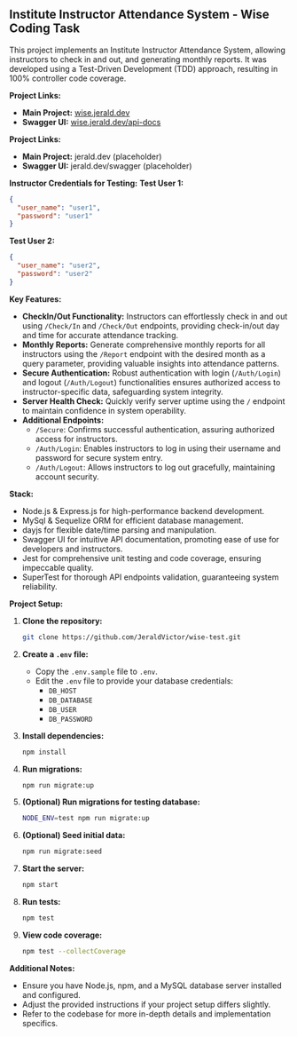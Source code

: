 ## Institute Instructor Attendance System - Wise Coding Task

This project implements an Institute Instructor Attendance System, allowing instructors to check in and out, and generating monthly reports. It was developed using a Test-Driven Development (TDD) approach, resulting in 100% controller code coverage.

**Project Links:**

- **Main Project:** [wise.jerald.dev](https://wise.jerald.dev/)
- **Swagger UI:** [wise.jerald.dev/api-docs](https://wise.jerald.dev/api-docs)

**Project Links:**

- **Main Project:** jerald.dev (placeholder)
- **Swagger UI:** jerald.dev/swagger (placeholder)

**Instructor Credentials for Testing:**
**Test User 1:**

```json
{
  "user_name": "user1",
  "password": "user1"
}
```

**Test User 2:**

```json
{
  "user_name": "user2",
  "password": "user2"
}
```

**Key Features:**

- **CheckIn/Out Functionality:** Instructors can effortlessly check in and out using `/Check/In` and `/Check/Out` endpoints, providing check-in/out day and time for accurate attendance tracking.
- **Monthly Reports:** Generate comprehensive monthly reports for all instructors using the `/Report` endpoint with the desired month as a query parameter, providing valuable insights into attendance patterns.
- **Secure Authentication:** Robust authentication with login (`/Auth/Login`) and logout (`/Auth/Logout`) functionalities ensures authorized access to instructor-specific data, safeguarding system integrity.
- **Server Health Check:** Quickly verify server uptime using the `/` endpoint to maintain confidence in system operability.
- **Additional Endpoints:**
  - `/Secure`: Confirms successful authentication, assuring authorized access for instructors.
  - `/Auth/Login`: Enables instructors to log in using their username and password for secure system entry.
  - `/Auth/Logout`: Allows instructors to log out gracefully, maintaining account security.

**Stack:**

- Node.js & Express.js for high-performance backend development.
- MySql & Sequelize ORM for efficient database management.
- dayjs for flexible date/time parsing and manipulation.
- Swagger UI for intuitive API documentation, promoting ease of use for developers and instructors.
- Jest for comprehensive unit testing and code coverage, ensuring impeccable quality.
- SuperTest for thorough API endpoints validation, guaranteeing system reliability.

**Project Setup:**

1. **Clone the repository:**

   ```bash
   git clone https://github.com/JeraldVictor/wise-test.git
   ```

2. **Create a `.env` file:**

   - Copy the `.env.sample` file to `.env`.
   - Edit the `.env` file to provide your database credentials:
     - `DB_HOST`
     - `DB_DATABASE`
     - `DB_USER`
     - `DB_PASSWORD`

3. **Install dependencies:**

   ```bash
   npm install
   ```

4. **Run migrations:**

   ```bash
   npm run migrate:up
   ```

5. **(Optional) Run migrations for testing database:**

   ```bash
   NODE_ENV=test npm run migrate:up
   ```

6. **(Optional) Seed initial data:**

   ```bash
   npm run migrate:seed
   ```

7. **Start the server:**

   ```bash
   npm start
   ```

8. **Run tests:**

   ```bash
   npm test
   ```

9. **View code coverage:**

   ```bash
   npm test --collectCoverage
   ```

**Additional Notes:**

- Ensure you have Node.js, npm, and a MySQL database server installed and configured.
- Adjust the provided instructions if your project setup differs slightly.
- Refer to the codebase for more in-depth details and implementation specifics.
